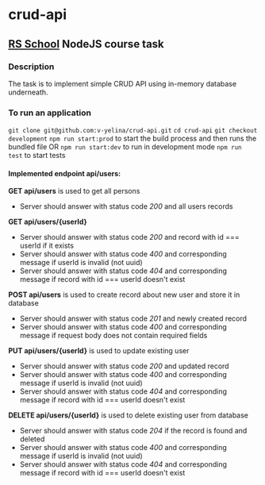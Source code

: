 # crud-api
## [RS School](https://rs.school/) NodeJS course task


### **Description**
The task is to implement simple CRUD API using in-memory database underneath.

### **To run an application**
`git clone git@github.com:v-yelina/crud-api.git`
`cd crud-api`
`git checkout development`
`npm run start:prod` to start the build process and then runs the bundled file OR
`npm run start:dev` to run in development mode
`npm run test` to start tests

#### Implemented endpoint api/users:
**GET api/users** is used to get all persons
- Server should answer with status code *200* and all users records
  
**GET api/users/{userId}**
- Server should answer with status code *200* and record with id === userId if it exists
- Server should answer with status code *400* and corresponding message if userId is invalid (not uuid)
- Server should answer with status code *404* and corresponding message if record with id === userId doesn't exist
  
**POST api/users** is used to create record about new user and store it in database
- Server should answer with status code *201* and newly created record
- Server should answer with status code *400* and corresponding message if request body does not contain required fields
  
**PUT api/users/{userId}** is used to update existing user
- Server should answer with status code *200* and updated record
- Server should answer with status code *400* and corresponding message if userId is invalid (not uuid)
- Server should answer with status code *404* and corresponding message if record with id === userId doesn't exist
  
**DELETE api/users/{userId}** is used to delete existing user from database
- Server should answer with status code *204* if the record is found and deleted
- Server should answer with status code *400* and corresponding message if userId is invalid (not uuid)
- Server should answer with status code *404* and corresponding message if record with id === userId doesn't exist
